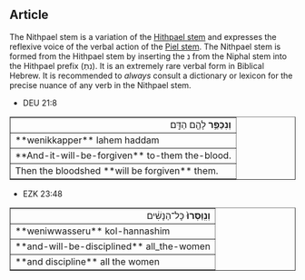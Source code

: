 ## Article
The Nithpael stem is a variation of the [Hithpael stem](https://git.door43.org/Door43/en-uhg/src/master/content/stem_hithpael/02.md) and expresses the reflexive voice of the verbal action of the [Piel stem](https://git.door43.org/Door43/en-uhg/src/master/content/stem_piel/02.md).  The Nithpael stem is formed from the Hithpael stem by inserting the נ from the Niphal stem into the Hithpael prefix (נִתְ). It is an extremely rare verbal form in Biblical Hebrew.  It is recommended to *always* consult a dictionary or lexicon for the precise nuance of any verb in the Nithpael stem.

* DEU 21:8
<table border="1" class="docutils">
<colgroup>
<col width="100%" />
</colgroup>
<tbody valign="top">
<tr class="row-odd" align="right"><td><b>וְנִכַּפֵּ֥ר</b> לָהֶ֖ם הַדָּֽם׃</td>
</tr>
<tr class="row-even"><td>**wenikkapper** lahem haddam</td>
</tr>
<tr class="row-odd"><td>**And-it-will-be-forgiven** to-them the-blood.</td>
</tr>
<tr class="row-even"><td>Then the bloodshed **will be forgiven** them.</td>
</tr>
</tbody>
</table>

* EZK 23:48
<table border="1" class="docutils">
<colgroup>
<col width="100%" />
</colgroup>
<tbody valign="top">
<tr class="row-odd" align="right"><td><b>וְנִֽוַּסְּרוּ֙</b> כָּל־הַנָּשִׁ֔ים</td>
</tr>
<tr class="row-even"><td>**weniwwasseru** kol-hannashim</td>
</tr>
<tr class="row-odd"><td>**and-will-be-disciplined** all_the-women</td>
</tr>
<tr class="row-even"><td>**and discipline** all the women</td>
</tr>
</tbody>
</table>